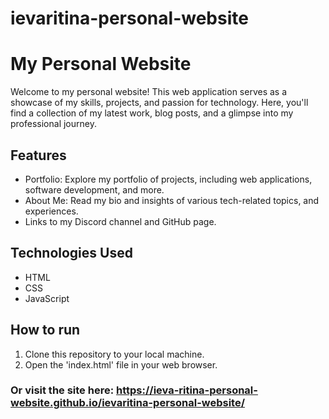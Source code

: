 # ievaritina-personal-website

# My Personal Website

Welcome to my personal website! This web application serves as a showcase of my skills, projects, and passion for technology. Here, you'll find a collection of my latest work, blog posts, and a glimpse into my professional journey.

## Features

- Portfolio: Explore my portfolio of projects, including web applications, software development, and more.
- About Me: Read my bio and insights of various tech-related topics, and experiences.
- Links to my Discord channel and GitHub page.

## Technologies Used

- HTML
- CSS
- JavaScript

## How to run

1. Clone this repository to your local machine.
2. Open the 'index.html' file in your web browser.

### Or visit the site here: https://ieva-ritina-personal-website.github.io/ievaritina-personal-website/
